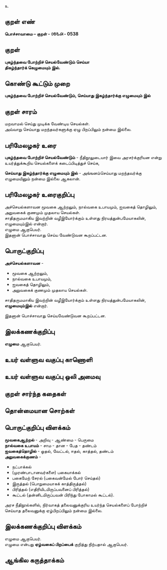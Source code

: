 உ

## குறள் எண் 

**பொச்சாவாமை  – குறள் - ௦௫௩௮ - 0538**  

## குறள் 

**புகழ்ந்தவை போற்றிச் செயல்வேண்டும் செய்யா  
திகழ்ந்தார்க் கெழுமையும் இல்.**

## கொண்டு கூட்டும் முறை

**புகழ்ந்தவை போற்றிச் செயல்வேண்டும், செய்யாது இகழ்ந்தார்க்கு எழுமையும் இல்**

## குறள் சாரம் 

மறவாமல் செய்து முடிக்க வேண்டிய செயல்கள்.  
அவ்வாறு செய்யாது மறந்தவர்களுக்கு ஏழு பிறப்பிலும் நன்மை இல்லை.  

## பரிமேலழகர் உரை

**புகழ்ந்தவை போற்றிச் செயல்வேண்டும்** - நீதிநூலுடையார் இவை அரசர்க்குரியன என்று உயர்த்துக்கூறிய செயல்களைக் கடைப்பிடித்துச் செய்க,  

**செய்யாது இகழ்ந்தார்க்கு எழுமையும் இல்** - அங்ஙனம்செய்யாது மறந்தவர்க்கு எழுமையினும் நன்மை இல்லை ஆகலான். 

## பரிமேலழகர் உரைகுறிப்பு   

அச்செயல்களாவன மூவகை ஆற்றலும், நால்வகை உபாயமும், ஐவகைத் தொழிலும், அறுவகைக் குணமும் முதலாய செயல்கள்.  
சாதிதருமமாகிய இவற்றின் வழீஇயோர்க்கும் உள்ளது நிரயத்துன்பமேயாகலின், எழுமையும்இல் என்றார்.  
எழுமை ஆகுபெயர்.  
இதனான் பொச்சாவாது செய்ய வேண்டுவன கூறப்பட்டன.    

## பொருட்குறிப்பு 

**அச்செயல்களாவன** -  
* மூவகை ஆற்றலும்,  
* நால்வகை உபாயமும்,  
* ஐவகைத் தொழிலும்,  
* அறுவகைக் குணமும் முதலாய செயல்கள்.  

சாதிதருமமாகிய இவற்றின் வழீஇயோர்க்கும் உள்ளது நிரயத்துன்பமேயாகலின், **எழுமையும்இல்** என்றார்.  

இதனான் பொச்சாவாது செய்யவேண்டுவன கூறப்பட்டன.    

## இலக்கணக்குறிப்பு  

**எழுமை** ஆகுபெயர்.  

## உயர் வள்ளுவ வகுப்பு காணொளி


## உயர் வள்ளுவ வகுப்பு ஒலி அமைவு 

 
## குறள் சார்ந்த கதைகள் 


## தொன்மையான சொற்கள்


## பொருட்குறிப்பு விளக்கம்

**மூவகைஆற்றல்** - அறிவு - ஆண்மை - பெருமை  
**நால்வகை உபாயம்** - சாம - தான - பேத - தண்டம்   
**ஐவகைத்தொழில்** - ஓதல், வேட்டல், ஈதல், காத்தல், தண்டம்  
**அறுவகைக்குணம்** -  
  * நட்பாக்கல் 
  * (முரண்பாடானவர்களை) பகையாக்கல் 
  * பகைமேற் சேரல் (பகைவன்மேல் போர் செய்தல்)
  * இருத்தல் (பொறுமையாகக் காத்திருத்தல்) 
  * பிரித்தல் (எதிரியிடமிருப்பவனைப் பிரித்தல்) 
  * கூட்டல் (தன்னிடமிருப்பவன் பிரிந்து போகாமல் கூட்டல்). 

அரச நீதிநூல்களில், நிர்வாகத் தலைவனுக்குரிய உயர்ந்த செயல்களைப் போற்றிச் செய்யாத தலைவனுக்கு ஏழ்பிறப்பிலும் நன்மை இல்லை.  

## இலக்கணக்குறிப்பு விளக்கம்

எழுமை ஆகுபெயர்.  
எழுமை என்பது **ஏழ்வகைப் பிறப்பைக்** குறித்து நிற்பதால் ஆகுபெயர்.  

## ஆங்கில கருத்தாக்கம் 


